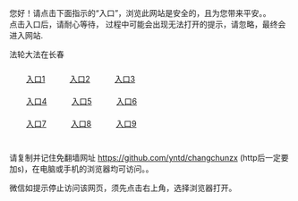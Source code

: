 您好！请点击下面指示的“入口”，浏览此网站是安全的，且为您带来平安。。 <br/>
点击入口后，请耐心等待， 过程中可能会出现无法打开的提示，请忽略，最终会进入网站. </br>

法轮大法在长春<br/>
<div style="padding:10px"><a style="margin:20px" target="_blank" href="https://d1i51nxox3iknl.cloudfront.net/2Qpsp?fmmsr" id="ccLink1" rel="nofollow">入口1</a> <a target="_blank" style="margin:20px" href="https://d13m41lrqrka8b.cloudfront.net/2Qpsp?tduul" id="ccLink2" rel="nofollow">入口2</a> <a style="margin:20px" target="_blank" href="https://deb41d1a1tk1k.cloudfront.net/2Qpsp?rnblddvo" id="ccLink3" rel="nofollow">入口3</a></div>

<div style="padding:10px" ><a style="margin:20px" target="_blank" href="https://d1i51nxox3iknl.cloudfront.net/2Qpsp?fmmsr" id="ccLink4" rel="nofollow">入口4</a> <a style="margin:20px" href="https://d13m41lrqrka8b.cloudfront.net/2Qpsp?tduul" target="_blank" id="ccLink5" rel="nofollow">入口5</a> <a style="margin:20px" href="https://deb41d1a1tk1k.cloudfront.net/2Qpsp?rnblddvo" target="_blank" id="ccLink6" rel="nofollow">入口6</a></div>

<div style="padding:10px"><a style="margin:20px" target="_blank" href="https://d1i51nxox3iknl.cloudfront.net/2Qpsp?fmmsr" id="ccLink7" rel="nofollow">入口7</a> <a style="margin:20px" href="https://d13m41lrqrka8b.cloudfront.net/2Qpsp?tduul" target="_blank" id="ccLink8" rel="nofollow">入口8</a> <a style="margin:20px" target="_blank" href="https://deb41d1a1tk1k.cloudfront.net/2Qpsp?rnblddvo" id="ccLink9" rel="nofollow">入口9</a></div>

<br/>



请复制并记住免翻墙网址 https://github.com/yntd/changchunzx (http后一定要加s)，在电脑或手机的浏览器均可访问。。<br/>

微信如提示停止访问该网页，须先点击右上角，选择浏览器打开。
